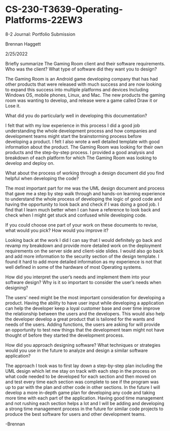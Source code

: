 # CS-230-T3639-Operating-Platforms-22EW3
8-2 Journal: Portfolio Submission 

 

Brennan Haggett 

2/25/2022 

 

Briefly summarize The Gaming Room client and their software requirements. Who was the client? What type of software did they want you to design? 

 

The Gaming Room is an Android game developing company that has had other products that were released with much success and are now looking to expand this success into multiple platforms and devices Including Windows OS, mobile phones, Linux, and Mac. The new products the gaming room was wanting to develop, and release were a game called Draw it or Lose it. 

 

What did you do particularly well in developing this documentation? 

 

I felt that with my low experience in this process I did a good job understanding the whole development process and how companies and development teams might start the brainstorming process before developing a product. I felt I also wrote a well detailed template with good information about the product. The Gaming Room was looking for their own products and the step-by-step process. I provided a good analysis and breakdown of each platform for which The Gaming Room was looking to develop and deploy on. 

 

What about the process of working through a design document did you find helpful when developing the code? 

 

The most important part for me was the UML design document and process that gave me a step by step walk through and hands-on learning experience to understand the whole process of developing the logic of good code and having the opportunity to look back and check if I was doing a good job. I find that I learn much better when I can have a reference to look back and check when I might get stuck and confused while developing code. 

 

If you could choose one part of your work on these documents to revise, what would you pick? How would you improve it? 

 
Looking back at the work I did I can say that I would definitely go back and revamp my breakdown and provide more detailed work on the deployment requirements on the server side and client-side slides. I would also go back and add more information to the security section of the design template. I found it hard to add more detailed information as my experience is not that well defined in some of the hardware of most Operating systems. 

 

How did you interpret the user’s needs and implement them into your software design? Why is it so important to consider the user’s needs when designing? 

 
The users' need might be the most important consideration for developing a product. Having the ability to have user input while developing a application can help the developer keep a loyal customer base and over time improve the relationship between the users and the developers. This would also help the developer develop a great product that is tailored for the wants and needs of the users. Adding functions, the users are asking for will provide an opportunity to test new things that the development team might not have thought of before they started the development process. 

 

How did you approach designing software? What techniques or strategies would you use in the future to analyze and design a similar software application? 

 
 
The approach I took was to first lay down a step-by-step plan including the UML design which let me stay on track with each step in the process on what code needed to be developed for each section and then moved on and test every time each section was complete to see if the program was up to par with the plan and other code in other sections.  In the future I will develop a more in-depth game plan for developing any code and taking more time with each part of the application. Having good time management and not rushing each section helps a lot and I will be adding and developing a strong time management process in the future for similar code projects to produce the best software for users and other development teams.


-Brennan

